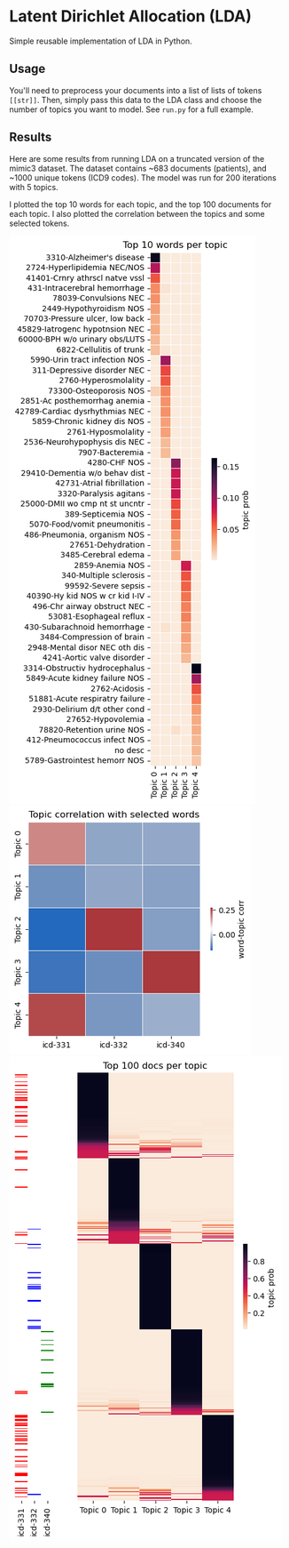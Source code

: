 # Latent Dirichlet Allocation (LDA)

Simple reusable implementation of LDA in Python.

## Usage
You'll need to preprocess your documents into a list of lists of tokens `[[str]]`. Then, simply pass this data to the LDA class and choose the number of topics you want to model. See `run.py` for a full example.

## Results
Here are some results from running LDA on a truncated version of the mimic3 dataset. The dataset contains ~683 documents (patients), and ~1000 unique tokens (ICD9 codes). The model was run for 200 iterations with 5 topics.

I plotted the top 10 words for each topic, and the top 100 documents for each topic. I also plotted the correlation between the topics and some selected tokens.

![Alt text](/results/top_words.png?raw=true)
![Alt text](/results/word_topic_corr.png?raw=true)
![Alt text](/results/top_docs.png?raw=true)
